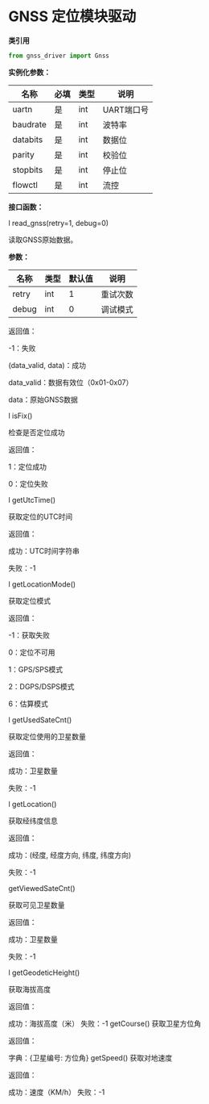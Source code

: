 # GNSS 定位模块驱动

**类引用**
```python
from gnss_driver import Gnss
```

**实例化参数：**

| 名称 | 必填 | 类型 | 说明 |
|----|----|----|----|
| uartn | 是 | int | UART端口号 |
|baudrate|	是|	int|	波特率|
|databits|	是|	int|	数据位|
|parity	|是	|int	|校验位|
|stopbits|	是|	int|	停止位|
|flowctl|	是|	int|	流控|

**接口函数：**

l read_gnss(retry=1, debug=0)

读取GNSS原始数据。

​​**参数：**​​

| 名称	| 类型 | 默认值 |	说明 |
|----|----|----|----|
| retry | int | 1 | 重试次数 |
|debug|	int|	0	|调试模式|

​​返回值：​​

-1：失败

(data_valid, data)：成功

data_valid：数据有效位（0x01-0x07）

data：原始GNSS数据

l isFix()

检查是否定位成功

​​返回值：​​

1：定位成功

0：定位失败

l getUtcTime()

获取定位的UTC时间

​​返回值：​​

成功：UTC时间字符串

失败：-1

l getLocationMode()

获取定位模式

​​返回值：​​

-1：获取失败

0：定位不可用

1：GPS/SPS模式

2：DGPS/DSPS模式

6：估算模式

l getUsedSateCnt()

获取定位使用的卫星数量

​​返回值：​​


成功：卫星数量

失败：-1

l getLocation()

获取经纬度信息

​​返回值：​​

成功：(经度, 经度方向, 纬度, 纬度方向)

失败：-1

getViewedSateCnt()

获取可见卫星数量

​​返回值：​​


成功：卫星数量

失败：-1

l getGeodeticHeight()

获取海拔高度

​​返回值：​​

成功：海拔高度（米）
失败：-1
getCourse()
获取卫星方位角

​​返回值：​​

字典：{卫星编号: 方位角}
getSpeed()
获取对地速度

​​返回值：​​

成功：速度（KM/h）
失败：-1